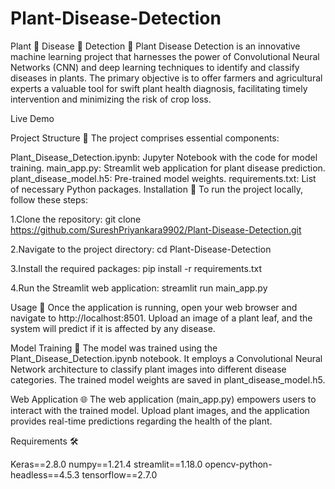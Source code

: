 # Plant-Disease-Detection

Plant 🌱 Disease 🐛 Detection 🔎
Plant Disease Detection is an innovative machine learning project that harnesses the power of Convolutional Neural Networks (CNN) and deep learning techniques to identify and classify diseases in plants. The primary objective is to offer farmers and agricultural experts a valuable tool for swift plant health diagnosis, facilitating timely intervention and minimizing the risk of crop loss.

Live Demo

Project Structure 📂
The project comprises essential components:

Plant_Disease_Detection.ipynb: Jupyter Notebook with the code for model training.
main_app.py: Streamlit web application for plant disease prediction.
plant_disease_model.h5: Pre-trained model weights.
requirements.txt: List of necessary Python packages.
Installation 🚀
To run the project locally, follow these steps:

1.Clone the repository:
git clone https://github.com/SureshPriyankara9902/Plant-Disease-Detection.git

2.Navigate to the project directory:
cd Plant-Disease-Detection

3.Install the required packages:
pip install -r requirements.txt

4.Run the Streamlit web application:
streamlit run main_app.py

Usage 🌿
Once the application is running, open your web browser and navigate to http://localhost:8501. Upload an image of a plant leaf, and the system will predict if it is affected by any disease.

Model Training 🧠
The model was trained using the Plant_Disease_Detection.ipynb notebook. It employs a Convolutional Neural Network architecture to classify plant images into different disease categories. The trained model weights are saved in plant_disease_model.h5.

Web Application 🌐
The web application (main_app.py) empowers users to interact with the trained model. Upload plant images, and the application provides real-time predictions regarding the health of the plant.

Requirements 🛠️

Keras==2.8.0
numpy==1.21.4
streamlit==1.18.0
opencv-python-headless==4.5.3
tensorflow==2.7.0
